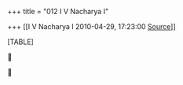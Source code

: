 +++
title = "012 I V Nacharya I"

+++
[[I V Nacharya I	2010-04-29, 17:23:00 [Source](https://groups.google.com/g/bvparishat/c/Uldod9zSn5I)]]



[TABLE]





